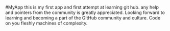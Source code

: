 #MyApp
this is my first app and first attempt at learning git hub. any help and pointers from the community is greatly appreciated. Looking forward to learning and becoming a part of the GitHub community and culture. Code on you fleshly machines of complexity. 
